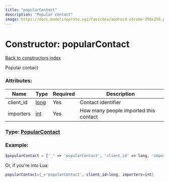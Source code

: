 ```yaml
---
title: "popularContact"
description: "Popular contact"
image: https://docs.madelineproto.xyz/favicons/android-chrome-256x256.png
---
```

# Constructor: popularContact  
[Back to constructors index](index.md)



Popular contact

### Attributes:

| Name     |    Type       | Required | Description |
|----------|---------------|----------|-------------|
|client\_id|[long](../types/long.md) | Yes|Contact identifier|
|importers|[int](../types/int.md) | Yes|How many people imported this contact|



### Type: [PopularContact](../types/PopularContact.md)


### Example:

```php
$popularContact = ['_' => 'popularContact', 'client_id' => long, 'importers' => int];
```  


Or, if you're into Lua:

```lua
popularContact={_='popularContact', client_id=long, importers=int}

```


